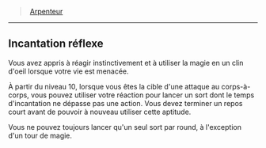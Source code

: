 ﻿---
!GenericItem
Name: Incantation réflexe
Id: wizard_surveyor_hd.md#incantation-réflexe
ParentLink: wizard_surveyor_hd.md#arpenteur
ParentName: Arpenteur
NameLevel: 2
Attributes:
  Name: Incantation réflexe
  Markdown: >+
    ## <!--Name-->Incantation réflexe<!--/Name-->


    Vous avez appris à réagir instinctivement et à utiliser la magie en un clin d'oeil lorsque votre vie est menacée.


    À partir du niveau 10, lorsque vous êtes la cible d'une attaque au corps-à-corps, vous pouvez utiliser votre réaction pour lancer un sort dont le temps d'incantation ne dépasse pas une action. Vous devez terminer un repos court avant de pouvoir à nouveau utiliser cette aptitude.


    Vous ne pouvez toujours lancer qu'un seul sort par round, à l'exception d'un tour de magie.

AttributesDictionary: >+
  Name: Incantation réflexe

  Markdown: >+

    ## <!--Name-->Incantation réflexe<!--/Name-->





    Vous avez appris à réagir instinctivement et à utiliser la magie en un clin d'oeil lorsque votre vie est menacée.





    À partir du niveau 10, lorsque vous êtes la cible d'une attaque au corps-à-corps, vous pouvez utiliser votre réaction pour lancer un sort dont le temps d'incantation ne dépasse pas une action. Vous devez terminer un repos court avant de pouvoir à nouveau utiliser cette aptitude.





    Vous ne pouvez toujours lancer qu'un seul sort par round, à l'exception d'un tour de magie.



---
> [Arpenteur](hd_wizard_surveyor.md)

---

## Incantation réflexe

Vous avez appris à réagir instinctivement et à utiliser la magie en un clin d'oeil lorsque votre vie est menacée.

À partir du niveau 10, lorsque vous êtes la cible d'une attaque au corps-à-corps, vous pouvez utiliser votre réaction pour lancer un sort dont le temps d'incantation ne dépasse pas une action. Vous devez terminer un repos court avant de pouvoir à nouveau utiliser cette aptitude.

Vous ne pouvez toujours lancer qu'un seul sort par round, à l'exception d'un tour de magie.

